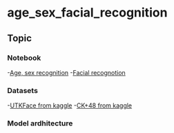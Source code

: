 # age_sex_facial_recognition
## Topic
### Notebook
-[Age, sex recognition](https://github.com/Alirezakaramiv/age_sex_facial_recognition/blob/master/age%20sex.ipynb)
-[Facial recognotion](https://github.com/Alirezakaramiv/age_sex_facial_recognition/blob/master/facial%20detection%20mobile%20netV2.ipynb)

### Datasets
-[UTKFace from kaggle](https://www.kaggle.com/datasets/jangedoo/utkface-new/download?datasetVersionNumber=1)
-[CK+48 from kaggle]()

### Model ardhitecture
